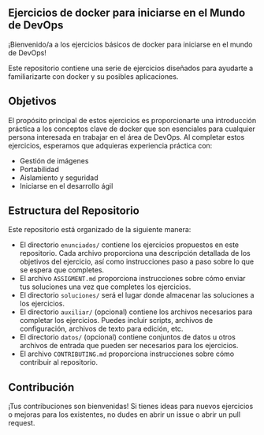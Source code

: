 ## Ejercicios de docker para iniciarse en el Mundo de DevOps

¡Bienvenido/a a los ejercicios básicos de docker para iniciarse en el mundo de DevOps!

Este repositorio contiene una serie de ejercicios diseñados para ayudarte a familiarizarte con docker y su posibles aplicaciones.

## Objetivos

El propósito principal de estos ejercicios es proporcionarte una introducción práctica a los conceptos clave de docker que son esenciales para cualquier persona interesada en trabajar en el área de DevOps. Al completar estos ejercicios, esperamos que adquieras experiencia práctica con:

- Gestión de imágenes
- Portabilidad
- Aislamiento y seguridad
- Iniciarse en el desarrollo ágil

## Estructura del Repositorio

Este repositorio está organizado de la siguiente manera:


- El directorio `enunciados/` contiene los ejercicios propuestos en este repositorio. Cada archivo proporciona una descripción detallada de los objetivos del ejercicio, así como instrucciones paso a paso sobre lo que se espera que completes.
- El archivo `ASSIGMENT.md` proporciona instrucciones sobre cómo enviar tus soluciones una vez que completes los ejercicios.
- El directorio `soluciones/` será el lugar donde almacenar las soluciones a los ejercicios.
- El directorio `auxiliar/` (opcional) contiene los archivos necesarios para completar los ejercicios. Puedes incluir scripts, archivos de configuración, archivos de texto para edición, etc.
- El directorio `datos/` (opcional) contiene conjuntos de datos u otros archivos de entrada que pueden ser necesarios para los ejercicios.
- El archivo `CONTRIBUTING.md` proporciona instrucciones sobre cómo contribuir al repositorio.

## Contribución

¡Tus contribuciones son bienvenidas! Si tienes ideas para nuevos ejercicios o mejoras para los existentes, no dudes en abrir un issue o abrir un pull request.

